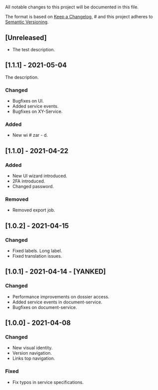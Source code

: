 # <project-name>

All notable changes to this project will be documented in this file.

The format is based on [Keep a Changelog](https://keepachangelog.com/en/1.0.0/), #
and this project adheres to [Semantic Versioning](https://semver.org/spec/v2.0.0.html).

## [Unreleased]
- The test description.

## [1.1.1] - 2021-05-04
The description.

### Changed
- Bugfixes on UI.
- Added service events.
- Bugfixes on XY-Service.

### Added
- New wi # zar - d.

## [1.1.0] - 2021-04-22
### Added
- New UI wizard introduced.
- 2FA introduced.
- Changed password.

### Removed
- Removed export job.

## [1.0.2] - 2021-04-15
### Changed
- Fixed labels.
  Long label.
- Fixed translation issues.

## [1.0.1] - 2021-04-14 - [YANKED]
### Changed
- Performance improvements on dossier access.
- Added service events in document-service.
- Bugfixes on document-service.

## [1.0.0] - 2021-04-08
### Changed
- New visual identity.
- Version navigation.
- Links top navigation.

### Fixed
- Fix typos in service specifications.
